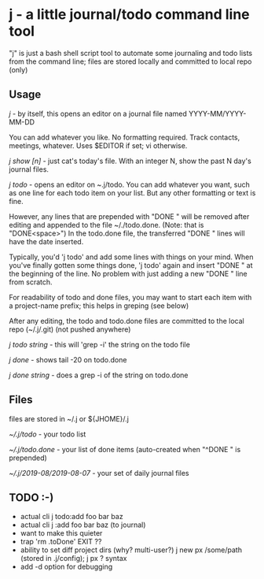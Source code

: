 

# j - a little journal/todo command line tool

"j" is just a bash shell script tool to automate some journaling and
todo lists from the command line; files are stored locally and committed
to local repo (only)

## Usage

*j* - by itself, this opens an editor on a journal file named YYYY-MM/YYYY-MM-DD

You can add whatever you like. No formatting required. Track contacts, meetings, whatever. Uses \$EDITOR 
if set; vi otherwise.

*j show [n]* - just cat's today's file. With an integer N, show the past N day's journal files.

*j todo* - opens an editor on ~.j/todo. You can add whatever you want, 
such as one line for each todo item on your list. But any other 
formatting or text is fine.

However, any lines that are prepended with "DONE " will be removed 
after editing and appended to the file ~/./todo.done. (Note: that is "DONE\<space\>")
In the todo.done file, the transferred "DONE " lines will have the date inserted.

Typically, you'd 'j todo' and add some lines with things on your mind. 
When you've finally gotten some things done, 'j todo' again and insert 
"DONE " at the beginning of the line. No problem with just adding a 
new "DONE " line from scratch.

For readability of todo and done files, you may want to start each item
with a project-name prefix; this helps in greping (see below)

After any editing, the todo and todo.done files are committed to 
the local repo (~/.j/.git) (not pushed anywhere)

*j todo string* - this will 'grep -i' the string on the todo file

*j done* - shows tail -20 on todo.done 

*j done string* - does a grep -i of the string on todo.done 

## Files

files are stored in ~/.j  or ${JHOME}/.j

*~/.j/todo*  - your todo list

*~/.j/todo.done*  - your list of done items (auto-created when "^DONE " is prepended)

*~/.j/2019-08/2019-08-07*  - your set of daily journal files

## TODO  :-)

* actual cli j todo:add foo bar baz
* actual cli j :add  foo bar baz (to journal)
* want to make this quieter
* trap 'rm .toDone' EXIT ??
* ability to set diff project dirs (why? multi-user?)  j new px /some/path (stored in .j/config);  j px ? syntax 
* add -d option for debugging
